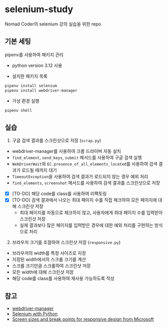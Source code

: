 # selenium-study

Nomad Coder의 selenium 강의 실습을 위한 repo

## 기본 세팅

pipenv를 사용하여 패키지 관리

- python version 3.12 사용

- 설치한 패키지 목록

```bash
pipenv install selenium
pipenv install webdriver-manager
```

- 가상 환경 실행

```bash
pipenv shell
```

## 실습

1. 구글 검색 결과를 스크린샷으로 저장 (`scrap.py`)

- webdriver-manager를 사용하여 크롬 드라이버 자동 설치
- `find_element`, `send_keys`, `submit` 메서드를 사용하여 구글 검색 실행
- `WebDriverWait`와 `EC.presence_of_all_elements_located`를 사용하여 검색 결과가 로드될 때까지 대기
- `TimeoutException`을 사용하여 검색 결과가 로드되지 않는 경우 예외 처리
- `find_elements`, `screenshot` 메서드를 사용하여 검색 결과를 스크린샷으로 저장
- [x] [TO-DO] 해당 code를 class를 사용하여 리팩토링
- [x] [TO-DO] 검색 결과에서 나오는 최대 페이지 수를 직접 체크하여 모든 페이지에 대해 스크린샷 저장
  - 최대 페이지를 자동으로 체크하지 않고, 사용자에게 최대 페이지 수를 입력받아 스크린샷 저장
  - 실제 결과보다 많은 페이지를 입력받은 경우에 대한 예외 처리를 구현하는 방식으로 처리

2. 브라우저 크기를 조절하여 스크린샷 저장 (`responsive.py`)

- 브라우저의 width를 특정 사이즈로 지정
- 지정된 width에서의 스크롤 크기를 계산
- 스크롤 크기만큼 스크롤하여 스크린샷 저장
- 모든 width에 대해 스크린샷 저장
- 해당 code를 class를 사용하여 재사용 가능하도록 작성

## 참고

- [webdriver-manager](https://github.com/SergeyPirogov/webdriver_manager)
- [Selenium with Python](https://selenium-python.readthedocs.io/index.html)
- [Screen sizes and break points for responsive design from Microsoft](https://learn.microsoft.com/en-us/windows/apps/design/layout/screen-sizes-and-breakpoints-for-responsive-design)
